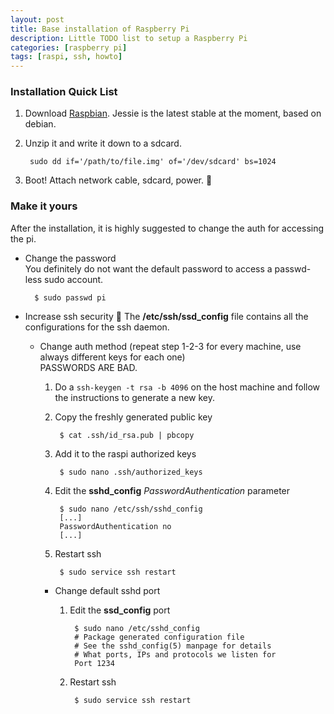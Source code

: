 ```yaml
---
layout: post
title: Base installation of Raspberry Pi
description: Little TODO list to setup a Raspberry Pi
categories: [raspberry pi]
tags: [raspi, ssh, howto]
---
```


### Installation Quick List
1. Download [Raspbian](https://www.raspberrypi.org/downloads/raspbian/ "Download Raspbian"). Jessie is the latest stable at the moment, based on debian.

2. Unzip it and write it down to a sdcard.  

        sudo dd if='/path/to/file.img' of='/dev/sdcard' bs=1024

3. Boot! Attach network cable, sdcard, power. :tada:

### Make it yours
After the installation, it is highly suggested to change the auth for accessing the pi.

- Change the password  
You definitely do not want the default password to access a passwd-less sudo account.  

        $ sudo passwd pi


- Increase ssh security  :key:
The **/etc/ssh/ssd_config** file contains all the configurations for the ssh daemon.  

  - Change auth method (repeat step 1-2-3 for every machine, use always different keys for each one)  
  PASSWORDS ARE BAD.  
    1. Do a `ssh-keygen -t rsa -b 4096` on the host machine and follow the instructions to generate a new key.  

    2. Copy the freshly generated public key

            $ cat .ssh/id_rsa.pub | pbcopy

    3. Add it to the raspi authorized keys

            $ sudo nano .ssh/authorized_keys

    4. Edit the **sshd_config** _PasswordAuthentication_ parameter  

            $ sudo nano /etc/ssh/sshd_config
            [...]
            PasswordAuthentication no
            [...]

    5. Restart ssh

            $ sudo service ssh restart

    - Change default sshd port

        1. Edit the **ssd_config** port

                $ sudo nano /etc/sshd_config
                # Package generated configuration file  
                # See the sshd_config(5) manpage for details  
                # What ports, IPs and protocols we listen for
                Port 1234

        2. Restart ssh

                $ sudo service ssh restart
